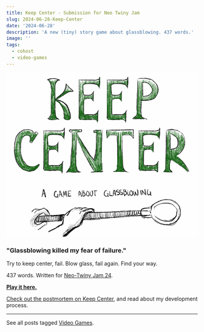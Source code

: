 ```yaml
---
title: Keep Center - Submission for Neo Twiny Jam
slug: 2024-06-28-Keep-Center
date: '2024-06-28'
description: 'A new (tiny) story game about glassblowing. 437 words.'
image: ''
tags:
  - cohost
  - video-games
---
```


![Text: Keep Center. An illustration of a glassblower turning a blowpipe.](center-title.gif)

### "Glassblowing killed my fear of failure."

Try to keep center, fail. Blow glass, fail again. Find your way.

437 words. Written for [Neo-Twiny Jam 24](https://itch.io/jam/neo-twiny-jam-24).

[**Play it here.**](https://illuminesce.itch.io/keep-center)

[Check out the postmortem on Keep Center](/posts/2024-07-01-Keep-Center-Postmortem.html), and read about my development process.

---

See all posts tagged [Video Games](/tags/video-games/).
